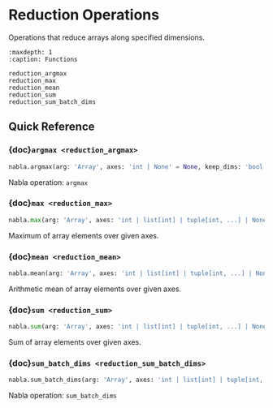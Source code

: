 # Reduction Operations

Operations that reduce arrays along specified dimensions.

```{toctree}
:maxdepth: 1
:caption: Functions

reduction_argmax
reduction_max
reduction_mean
reduction_sum
reduction_sum_batch_dims
```

## Quick Reference

### {doc}`argmax <reduction_argmax>`

```python
nabla.argmax(arg: 'Array', axes: 'int | None' = None, keep_dims: 'bool' = False) -> 'Array'
```

Nabla operation: `argmax`

### {doc}`max <reduction_max>`

```python
nabla.max(arg: 'Array', axes: 'int | list[int] | tuple[int, ...] | None' = None, keep_dims: 'bool' = False) -> 'Array'
```

Maximum of array elements over given axes.

### {doc}`mean <reduction_mean>`

```python
nabla.mean(arg: 'Array', axes: 'int | list[int] | tuple[int, ...] | None' = None, keep_dims: 'bool' = False) -> 'Array'
```

Arithmetic mean of array elements over given axes.

### {doc}`sum <reduction_sum>`

```python
nabla.sum(arg: 'Array', axes: 'int | list[int] | tuple[int, ...] | None' = None, keep_dims: 'bool' = False) -> 'Array'
```

Sum of array elements over given axes.

### {doc}`sum_batch_dims <reduction_sum_batch_dims>`

```python
nabla.sum_batch_dims(arg: 'Array', axes: 'int | list[int] | tuple[int, ...] | None' = None, keep_dims: 'bool' = False) -> 'Array'
```

Nabla operation: `sum_batch_dims`

